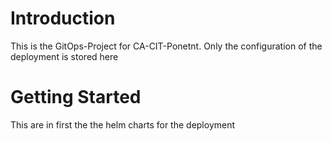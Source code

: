# Introduction 
This is the GitOps-Project for CA-CIT-Ponetnt. Only the configuration of the deployment is stored here 

# Getting Started
This are in first the the helm charts for the deployment